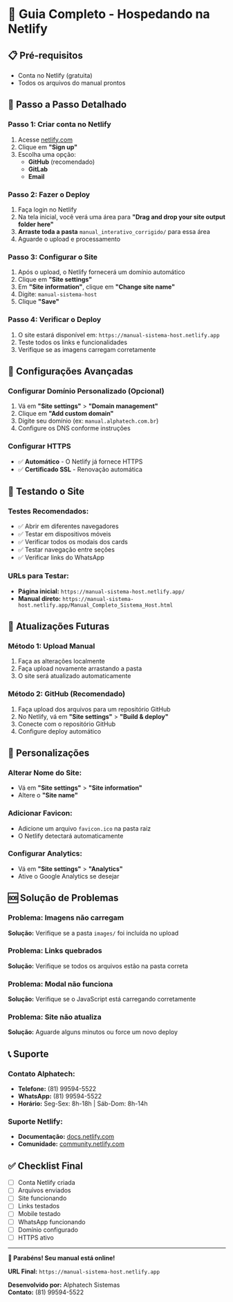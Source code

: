 # 🚀 Guia Completo - Hospedando na Netlify

## 📋 Pré-requisitos
- Conta no Netlify (gratuita)
- Todos os arquivos do manual prontos

## 🎯 Passo a Passo Detalhado

### **Passo 1: Criar conta no Netlify**
1. Acesse [netlify.com](https://netlify.com)
2. Clique em **"Sign up"**
3. Escolha uma opção:
   - **GitHub** (recomendado)
   - **GitLab**
   - **Email**

### **Passo 2: Fazer o Deploy**
1. Faça login no Netlify
2. Na tela inicial, você verá uma área para **"Drag and drop your site output folder here"**
3. **Arraste toda a pasta** `manual_interativo_corrigido/` para essa área
4. Aguarde o upload e processamento

### **Passo 3: Configurar o Site**
1. Após o upload, o Netlify fornecerá um domínio automático
2. Clique em **"Site settings"**
3. Em **"Site information"**, clique em **"Change site name"**
4. Digite: `manual-sistema-host`
5. Clique **"Save"**

### **Passo 4: Verificar o Deploy**
1. O site estará disponível em: `https://manual-sistema-host.netlify.app`
2. Teste todos os links e funcionalidades
3. Verifique se as imagens carregam corretamente

## 🔧 Configurações Avançadas

### **Configurar Domínio Personalizado (Opcional)**
1. Vá em **"Site settings"** > **"Domain management"**
2. Clique em **"Add custom domain"**
3. Digite seu domínio (ex: `manual.alphatech.com.br`)
4. Configure os DNS conforme instruções

### **Configurar HTTPS**
- ✅ **Automático** - O Netlify já fornece HTTPS
- ✅ **Certificado SSL** - Renovação automática

## 📱 Testando o Site

### **Testes Recomendados:**
- ✅ Abrir em diferentes navegadores
- ✅ Testar em dispositivos móveis
- ✅ Verificar todos os modais dos cards
- ✅ Testar navegação entre seções
- ✅ Verificar links do WhatsApp

### **URLs para Testar:**
- **Página inicial:** `https://manual-sistema-host.netlify.app/`
- **Manual direto:** `https://manual-sistema-host.netlify.app/Manual_Completo_Sistema_Host.html`

## 🔄 Atualizações Futuras

### **Método 1: Upload Manual**
1. Faça as alterações localmente
2. Faça upload novamente arrastando a pasta
3. O site será atualizado automaticamente

### **Método 2: GitHub (Recomendado)**
1. Faça upload dos arquivos para um repositório GitHub
2. No Netlify, vá em **"Site settings"** > **"Build & deploy"**
3. Conecte com o repositório GitHub
4. Configure deploy automático

## 🎨 Personalizações

### **Alterar Nome do Site:**
- Vá em **"Site settings"** > **"Site information"**
- Altere o **"Site name"**

### **Adicionar Favicon:**
- Adicione um arquivo `favicon.ico` na pasta raiz
- O Netlify detectará automaticamente

### **Configurar Analytics:**
- Vá em **"Site settings"** > **"Analytics"**
- Ative o Google Analytics se desejar

## 🆘 Solução de Problemas

### **Problema: Imagens não carregam**
**Solução:** Verifique se a pasta `images/` foi incluída no upload

### **Problema: Links quebrados**
**Solução:** Verifique se todos os arquivos estão na pasta correta

### **Problema: Modal não funciona**
**Solução:** Verifique se o JavaScript está carregando corretamente

### **Problema: Site não atualiza**
**Solução:** Aguarde alguns minutos ou force um novo deploy

## 📞 Suporte

### **Contato Alphatech:**
- **Telefone:** (81) 99594-5522
- **WhatsApp:** (81) 99594-5522
- **Horário:** Seg-Sex: 8h-18h | Sáb-Dom: 8h-14h

### **Suporte Netlify:**
- **Documentação:** [docs.netlify.com](https://docs.netlify.com)
- **Comunidade:** [community.netlify.com](https://community.netlify.com)

## ✅ Checklist Final

- [ ] Conta Netlify criada
- [ ] Arquivos enviados
- [ ] Site funcionando
- [ ] Links testados
- [ ] Mobile testado
- [ ] WhatsApp funcionando
- [ ] Domínio configurado
- [ ] HTTPS ativo

---

**🎉 Parabéns! Seu manual está online!**

**URL Final:** `https://manual-sistema-host.netlify.app`

**Desenvolvido por:** Alphatech Sistemas  
**Contato:** (81) 99594-5522 